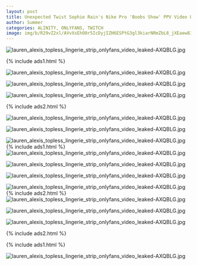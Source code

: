 ```yaml
---
layout: post
title: Unexpected Twist Sophie Rain's Nike Pro 'Boobs Show' PPV Video Leaked
author: Summer
categories: ALINITY, ONLYFANS, TWITCH
image: img/b/R29vZ2xl/AVvXsEhO0r5IcDyjIZH6ESPtG3gl3kiarNRmZbL8_jXEaew83cqOcLoFL0Y_vS8t-Td7RRZUt5d98cmfi6ZO4v0AhyU4PgH8GwscDWTWQssaEVpnUs5JzYAb5NWKHhVtIlk8Wt_0xB-V4mPmZeMdg8Z2Qy8VEMkxoV-HlecILbEJ3ZbwzBuopYnUhvEQLaVKr8w/s1600/lauren_alexis_topless_lingerie_strip_onlyfans_video_leaked-AXQBLG.jpg
---
```


![lauren_alexis_topless_lingerie_strip_onlyfans_video_leaked-AXQBLG.jpg](https://blogger.googleusercontent.com/img/b/R29vZ2xl/AVvXsEhO0r5IcDyjIZH6ESPtG3gl3kiarNRmZbL8_jXEaew83cqOcLoFL0Y_vS8t-Td7RRZUt5d98cmfi6ZO4v0AhyU4PgH8GwscDWTWQssaEVpnUs5JzYAb5NWKHhVtIlk8Wt_0xB-V4mPmZeMdg8Z2Qy8VEMkxoV-HlecILbEJ3ZbwzBuopYnUhvEQLaVKr8w/s1600/lauren_alexis_topless_lingerie_strip_onlyfans_video_leaked-AXQBLG.jpg)

{% include ads1.html %}

![lauren_alexis_topless_lingerie_strip_onlyfans_video_leaked-AXQBLG.jpg](https://blogger.googleusercontent.com/img/b/R29vZ2xl/AVvXsEgiNOr_xXE36nZBHkwYvYAGFtsZBR7bN0HL1bGyXrOHHMBLFLDz5gAYziJhBKm3F4Vi4iW_sem9Ie65N_xh_H_Vp2BBpGhyExmVcAQGFVdmWFycl8c4GkCq5W3d3y1ghuQW1F1G967tafusfCYeTZ4j_X3wiWQXt05ITe7wCtX2dOj3g7SKKO8l9IRmSng/s1600/lauren_alexis_topless_lingerie_strip_onlyfans_video_leaked-CIUIRS.jpg)

![lauren_alexis_topless_lingerie_strip_onlyfans_video_leaked-AXQBLG.jpg](https://blogger.googleusercontent.com/img/b/R29vZ2xl/AVvXsEgUY-sqGYsQIKFheKW0uIRZK6RY6sJDurIaBe-wxbWCCjmw8h-g4t-rO9qjjbOtf46KoQFH-i8Z_DmEK0-lzUhW9fel_71vnwT4zeaRWl549Osy53zKwG5uHTJZ9kikQkYxdFp2YV8hxfnUj6ZeyQ70HO7a1pdJSufnLKiEmrqoDprAeaKa3MvAoG4_97I/s1600/lauren_alexis_topless_lingerie_strip_onlyfans_video_leaked-DLWBDF.jpg)

![lauren_alexis_topless_lingerie_strip_onlyfans_video_leaked-AXQBLG.jpg](https://blogger.googleusercontent.com/img/b/R29vZ2xl/AVvXsEi2vRVnpLn1lCWf5CYj104MWURs7-_p1C2ktxulgdsn5ZDqBepu1KImHsRjT_emyEgxW4tGKK1CpaEmazE-1iwb__DApYuWyHYEZlAahq3KcxIxQ9dsXVE-EUmmUV8ckXjRB_TCwZ5fQwm0bGyFSOHjZ8ZpV1ZT8jmap05haFjvySJopywfyDkt4R928dI/s1600/lauren_alexis_topless_lingerie_strip_onlyfans_video_leaked-FFFJSZ.jpg)

  {% include ads2.html %}
  
![lauren_alexis_topless_lingerie_strip_onlyfans_video_leaked-AXQBLG.jpg](https://blogger.googleusercontent.com/img/b/R29vZ2xl/AVvXsEjuvjpbgcSUcDGPG5vnSB87gdVxcTJqK9u2d9NVijgFC3uVhutfc_52e0dgTio6K5OMpi4zB6uyocUaVRdNCOCztWu63Lw-FMRyZQ3e-atYBuxRJU7Q52pk2R9OjkKHLWc4SxE6Ik5QqNEM6LypV8Ibxk3N4Lz6KlLVDBHRaN1IBvGxNwwPQI9K01lUcr4/s1600/lauren_alexis_topless_lingerie_strip_onlyfans_video_leaked-FVCMYG.jpg)
  
![lauren_alexis_topless_lingerie_strip_onlyfans_video_leaked-AXQBLG.jpg](https://blogger.googleusercontent.com/img/b/R29vZ2xl/AVvXsEg1W6YJThIIYeDN_BVE4mhyiezmjNmEt2mZAq9ecqjCYBzcg1pYqI7HypzsZ1FtKJk_kC-ldGJJqdTyrGVSBOemYbUlofC8k8R7Uhjp8GCH7FSeugnNkJu5KccfcPlhDIUnwCAw0xwp8upu2iu-IktPEBR-K_fEO2gU_icNVcMRTkzbfBIVgqr4c__V4HA/s1600/lauren_alexis_topless_lingerie_strip_onlyfans_video_leaked-INJTEV.jpg)
  
![lauren_alexis_topless_lingerie_strip_onlyfans_video_leaked-AXQBLG.jpg](https://blogger.googleusercontent.com/img/b/R29vZ2xl/AVvXsEhUFGDpey9Y6Lex9QEQENkwa2RbVfvVsKk3ySblapv9-Zsu8GdWwNCtuGIFPcnUd-S8CGMlXLwmwuDVRm5rzyKqE6wj_Is39X8EJonPEATrfWiWu3qhikm9SesiV-NEKPja8zG15S-fvBEsepzK06AFiwrLVzWW5XX8ZW8P69BY67Z5MkgObZRvcsLZ_BM/s1600/lauren_alexis_topless_lingerie_strip_onlyfans_video_leaked-NMKGGK.jpg)
  {% include ads1.html %}
![lauren_alexis_topless_lingerie_strip_onlyfans_video_leaked-AXQBLG.jpg](https://blogger.googleusercontent.com/img/b/R29vZ2xl/AVvXsEiAKyp0VOXsaSHT33zh4-5A-5KU-wFzdrc1Qt9bvRsi9nX5o36APZXrd359xV2tBKyqdCtxCO9ZCfnOx443fG9YXwNJiH-SOMzOnYuIxXugTkLvAlMUnZKra4Hm_KemXg85sPfPaixNKfgie_hV0FCuwMqRV-wOejF9rKR3JEKTUQ1z5dHq4op72LiLY4s/s1600/lauren_alexis_topless_lingerie_strip_onlyfans_video_leaked-OHRWNQ.jpg)
  
![lauren_alexis_topless_lingerie_strip_onlyfans_video_leaked-AXQBLG.jpg](https://blogger.googleusercontent.com/img/b/R29vZ2xl/AVvXsEhpzZdSXHqGcd479SM6jh7QFEJl_2CmQtzG1JhjA3T0c1Q9HFK0LBe9Vo-IdTR515PEJExbVvQFGSkLCttSVnWz-8DnISuwuObpr3DEBic5feTJAPvUhJiHb6tr0sTrC-A0u0Dq3B89it_J-97pX25f0GFbIIiN7B1r8TWcSxOQ244NP4rhfgpmGMS-Z24/s1600/lauren_alexis_topless_lingerie_strip_onlyfans_video_leaked-QTCWBD.jpg)
  
![lauren_alexis_topless_lingerie_strip_onlyfans_video_leaked-AXQBLG.jpg](https://blogger.googleusercontent.com/img/b/R29vZ2xl/AVvXsEih_JDamCq7SFGHT91fGcL2ONyb20fuI5pbNt1GEgDmoFzpnG_n5TSjCp3DLYe18UTQXcPEmhu7bgo3j62q0koT06YehshM1vYt5RZUmvwaia_IqWIipvDmvsDoAEGeG-ad_g55jk5bhxzHf09NuNfpka5mSb0arAtK8KMgZewG-hVqB1j3s0hlP2Qg0cw/s1600/lauren_alexis_topless_lingerie_strip_onlyfans_video_leaked-RDMJKZ.jpg)
  
![lauren_alexis_topless_lingerie_strip_onlyfans_video_leaked-AXQBLG.jpg](https://blogger.googleusercontent.com/img/b/R29vZ2xl/AVvXsEhNQlCcxFEFizP15eU_9lUyv11pW-cyXz5qMhewyx9N19PtwNvqSQpLcJYHivrvpiggfuff1My3Co2bc2MScDrMZWvthD9DeBa3MgoNvVIXyaNlwhQ_tLo-gK8Iwiu00-il-JQPxL3TzebN72OlPoU2OqmU8rHn9fcP1J3SiWnMcW276QOO7vDYttQGPfk/s1600/lauren_alexis_topless_lingerie_strip_onlyfans_video_leaked-RLBZRS.jpg)
  {% include ads2.html %}
![lauren_alexis_topless_lingerie_strip_onlyfans_video_leaked-AXQBLG.jpg](https://blogger.googleusercontent.com/img/b/R29vZ2xl/AVvXsEiAT5jYgo3wb9HiRsKwtOKsD988QoWB6BOK8LaPEpUniHgn8YVYjwX5J8SMS7Sz-ra_EZe5kXJeSZwJ2bej1TwbSmrNc5eHlNv5LtB_kBRGlg9B2pXnfoOC7BubFedf9fmJWPrj9m7hW9At1DdLjp2_gIfho7nhXeqq22Wwo4I4du_DseN5i-ZgZTvGxf4/s1600/lauren_alexis_topless_lingerie_strip_onlyfans_video_leaked-UXLADV.jpg)
  
![lauren_alexis_topless_lingerie_strip_onlyfans_video_leaked-AXQBLG.jpg](https://blogger.googleusercontent.com/img/b/R29vZ2xl/AVvXsEigszE7dzu9rL6vl8sUBoOYQyswa4x8iUEfynpJpnffgwxkwngXRvI5rPOGgeJlTfg1EtR_X2JM3OYJOx4PQotrGG8Lfjcne-RB3M7QUcS0RYGg5C0Zzl6t1BwPpF9guWWZTqunfZ4M6mfVd11bf9rrKeZNBK3RPafAHWYtl77txidiZXkBqcX74-2rBsA/s1600/lauren_alexis_topless_lingerie_strip_onlyfans_video_leaked-WWUZDK.jpg)
  
![lauren_alexis_topless_lingerie_strip_onlyfans_video_leaked-AXQBLG.jpg](https://blogger.googleusercontent.com/img/b/R29vZ2xl/AVvXsEjyla7WTSxcuTrp9daIr2Dy4W7HSdcyPjIjLTmQOLH7hSpomitXAnz-ZGm2u1hjYjXH4p_gZ2MNzIvbzmi83D03OXohN0hHLIw3g3NPjxwybZE5cFqXVOBZ3sAuyGRzREwTwszbfoQLlyUPjnLW4JBK-D0Vjgh_a07GAq0G9wCKAB82dDY1MGar-EHaKS4/s1600/lauren_alexis_topless_lingerie_strip_onlyfans_video_leaked-XUJWSZ.jpg)

{% include ads2.html %}

{% include ads1.html %}
  
![lauren_alexis_topless_lingerie_strip_onlyfans_video_leaked-AXQBLG.jpg](https://blogger.googleusercontent.com/img/b/R29vZ2xl/AVvXsEgl9UbL7nj3tYKKfc7nvm1SVQVdnJ59cL6VrG1gwfl9b-ZoHRj-HATkjsaaY3KXeLZJ556w4HDfkG0EbqGIAEh-cLQOVKDNT3fGMu4nmbtj9IQ8p7OOK-g93o-kSwyrTJCIwEQ65vzV6Ntd1bgge6bbc1hlI0bpqMCx4fZvNwSgwVBEt3ZoROzw5SpUal4/s1600/lauren_alexis_topless_lingerie_strip_onlyfans_video_leaked-YQLBLN.jpg)
  
